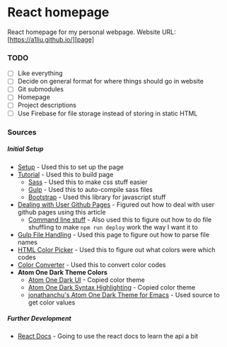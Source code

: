# React homepage
React homepage for my personal webpage. Website URL: [https://a1liu.github.io/][page]

### TODO
* [ ] Like everything
* [ ] Decide on general format for where things should go in website
* [ ] Git submodules
* [ ] Homepage
* [ ] Project descriptions
* [ ] Use Firebase for file storage instead of storing in static HTML

### Sources

##### Initial Setup
- [Setup][setup] - Used this to set up the page
- [Tutorial][tut] - Used this to build page
	- [Sass][sass] - Used this to make css stuff easier
	- [Gulp][gulp] - Used this to auto-compile sass files
	- [Bootstrap][boots] - Used this library for javascript stuff
- [Dealing with User Github Pages][ugp] - Figured out how to deal with user github pages using this article
	- [Command line stuff][cmd] - Also used this to figure out how to do file shuffling to make `npm run deploy` work the way I want it to
- [Gulp File Handling][gulpfilenames] - Used this page to figure out how to parse file names
- [HTML Color Picker][colorpicker] - Used this to figure out what colors were which codes
- [Color Converter][colorconvert] - Used this to convert color codes
- **Atom One Dark Theme Colors**
	- [Atom One Dark UI][onedarkui] - Copied color theme
	- [Atom One Dark Syntax Highlighting][onedarksyn] - Copied color theme
	- [jonathanchu's Atom One Dark Theme for Emacs][jchu] - Used source to get color values

##### Further Development
- [React Docs][reactdocs] - Going to use the react docs to learn the api a bit

<!-- Sources -->
[page]: https://a1liu.github.io/
[setup]: https://github.com/gitname/react-gh-pages
[tut]: https://www.youtube.com/watch?v=nusgoj74a3Y&index=3&list=PL-Db3tEF6pB8oGh1vpfmpSa1-duyxNuGc
[sass]: https://sass-lang.com/install
[gulp]: https://gulpjs.com/
[boots]: http://getbootstrap.com/docs/4.1/getting-started/introduction/
[ugp]: https://github.com/facebook/create-react-app/issues/1354
[cmd]: https://www.hostingadvice.com/how-to/move-copy-delete-files-linux/
[gulpfilenames]: https://stackoverflow.com/questions/39007624/get-current-file-name-in-gulp-stream
[colorpicker]: https://www.w3schools.com/colors/colors_picker.asp?color=80ced6
[colorconvert]: https://convertingcolors.com/
[onedarkui]: https://github.com/atom/one-dark-ui
[onedarksyn]: https://github.com/atom/one-dark-syntax
[jchu]: https://github.com/jonathanchu/atom-one-dark-theme

[reactdocs]: https://reactjs.org/docs/
